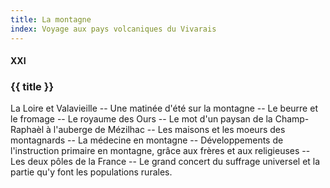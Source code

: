 ```yaml
---
title: La montagne
index: Voyage aux pays volcaniques du Vivarais
---
```


#### XXI

### {{ title }}

<div id="tltr">

La Loire et Valavieille -- Une matinée d'été sur la montagne -- Le beurre et le
fromage -- Le royaume des Ours -- Le mot d'un paysan de la Champ-Raphaèl à
l'auberge de Mézilhac -- Les maisons et les moeurs des montagnards -- La
médecine en montagne -- Développements de l'instruction primaire en montagne,
grâce aux frères et aux religieuses -- Les deux pôles de la France -- Le grand
concert du suffrage universel et la partie qu'y font les populations rurales.

</div>
